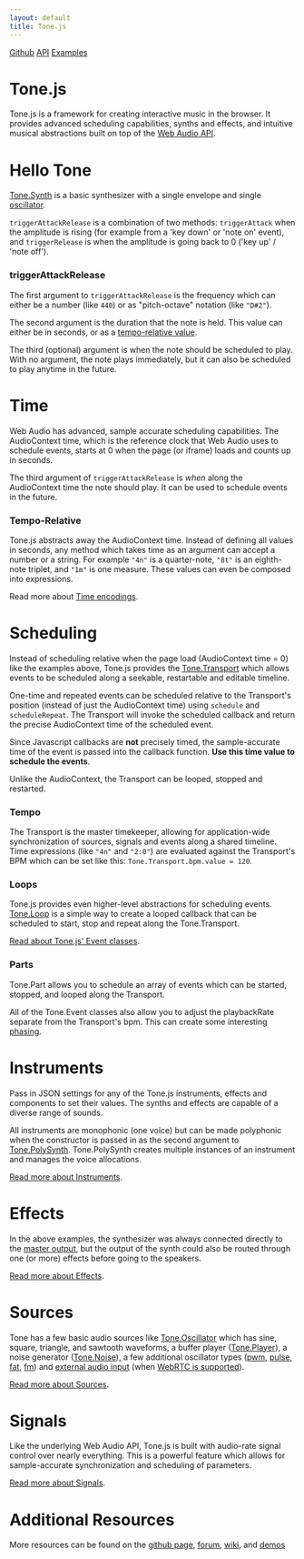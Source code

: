 ```yaml
---
layout: default
title: Tone.js
---
```


<link rel="stylesheet" type="text/css" href="assets/css/index.css">

<div id="basicLinks">
	<span class="introSegment">
		<a href="https://github.com/Tonejs/Tone.js">Github</a>
	</span>
	<span class="introSegment">
		<a href="https://tonejs.github.io/docs/">API</a>
	</span>
	<span class="introSegment">
		<a href="https://tonejs.github.io/examples/">Examples</a>
	</span>
	<!-- <span class="introSegment">
		<a href="https://tonejs.github.io/demos">Demos</a>
	</span> -->
</div>

# Tone.js

Tone.js is a framework for creating interactive music in the browser. It provides advanced scheduling capabilities, synths and effects, and intuitive musical abstractions built on top of the [Web Audio API](https://webaudio.github.io/web-audio-api/). 


# Hello Tone

<script async src="//jsfiddle.net/yotammann/8ozo3v9e/embed/js,result/"></script>

[Tone.Synth](https://tonejs.github.io/docs/#Synth) is a basic synthesizer with a single envelope and single [oscillator](https://tonejs.github.io/docs/#OmniOscillator).

`triggerAttackRelease` is a combination of two methods: `triggerAttack` when the amplitude is rising (for example from a 'key down' or 'note on' event), and `triggerRelease` is when the amplitude is going back to 0 ('key up' / 'note off').

<script async src="//jsfiddle.net/yotammann/jqnLgyja/19/embed/js,result/"></script>

### triggerAttackRelease

The first argument to `triggerAttackRelease` is the frequency which can either be a number (like `440`) or as "pitch-octave" notation (like `"D#2"`). 

The second argument is the duration that the note is held. This value can either be in seconds, or as a [tempo-relative value](https://github.com/Tonejs/Tone.js/wiki/Time).

The third (optional) argument is when the note should be scheduled to play. With no argument, the note plays immediately, but it can also be scheduled to play anytime in the future. 

# Time

Web Audio has advanced, sample accurate scheduling capabilities. The AudioContext time, which is the reference clock that Web Audio uses to schedule events, starts at 0 when the page (or iframe) loads and counts up in seconds. 

<script async src="//jsfiddle.net/yotammann/z9v63k5b/9/embed/js,result/"></script>

The third argument of `triggerAttackRelease` is _when_ along the AudioContext time the note should play. It can be used to schedule events in the future.

<script async src="//jsfiddle.net/yotammann/zxsthhmq/6/embed/js,result/"></script>

### Tempo-Relative

Tone.js abstracts away the AudioContext time. Instead of defining all values in seconds, any method which takes time as an argument can accept a number or a string. For example `"4n"` is a quarter-note, `"8t"` is an eighth-note triplet, and `"1m"` is one measure. These values can even be composed into expressions.

Read more about [Time encodings](https://github.com/Tonejs/Tone.js/wiki/Time).

<script async src="//jsfiddle.net/yotammann/meodck51/4/embed/js,result/"></script>

# Scheduling

Instead of scheduling relative when the page load (AudioContext time = 0) like the examples above, Tone.js provides the [Tone.Transport](https://tonejs.github.io/docs/#Transport) which allows events to be scheduled along a seekable, restartable and editable timeline.

<script async src="//jsfiddle.net/yotammann/sw8wy7rb/21/embed/js,result/"></script>

One-time and repeated events can be scheduled relative to the Transport's position (instead of just the AudioContext time) using `schedule` and `scheduleRepeat`. The Transport will invoke the scheduled callback and return the precise AudioContext time of the scheduled event. 

Since Javascript callbacks are **not** precisely timed, the sample-accurate time of the event is passed into the callback function. **Use this time value to schedule the events**.

Unlike the AudioContext, the Transport can be looped, stopped and restarted.

<script async src="//jsfiddle.net/yotammann/4z1nkdyb/6/embed/js,result/"></script>

### Tempo

The Transport is the master timekeeper, allowing for application-wide synchronization of sources, signals and events along a shared timeline. Time expressions (like `"4n"` and `"2:0"`) are evaluated against the Transport's BPM which can be set like this: `Tone.Transport.bpm.value = 120`.

<script async src="//jsfiddle.net/yotammann/k0caxzwt/19/embed/js,result/"></script>

### Loops

Tone.js provides even higher-level abstractions for scheduling events. [Tone.Loop](https://tonejs.github.io/docs/#Loop) is a simple way to create a looped callback that can be scheduled to start, stop and repeat along the Tone.Transport.

<script async src="//jsfiddle.net/yotammann/cve19w8r/2/embed/js,result/"></script>

[Read about Tone.js' Event classes](https://github.com/Tonejs/Tone.js/wiki/Events).

### Parts

Tone.Part allows you to schedule an array of events which can be started, stopped, and looped along the Transport.

<script async src="//jsfiddle.net/yotammann/w39e6450/8/embed/js,result/"></script>

All of the Tone.Event classes also allow you to adjust the playbackRate separate from the Transport's bpm. This can create some interesting [phasing](https://tonejs.github.io/examples/pianoPhase.html). 

# Instruments

Pass in JSON settings for any of the Tone.js instruments, effects and components to set their values. The synths and effects are capable of a diverse range of sounds. 

<script async src="//jsfiddle.net/yotammann/47cnLxn6/5/embed/js,result/"></script>

All instruments are monophonic (one voice) but can be made polyphonic when the constructor is passed in as the second argument to [Tone.PolySynth](https://tonejs.github.io/docs/#PolySynth). Tone.PolySynth creates multiple instances of an instrument and manages the voice allocations.

<script async src="//jsfiddle.net/yotammann/xthqjv1w/2/embed/js,result/"></script>

[Read more about Instruments](https://github.com/Tonejs/Tone.js/wiki/Instruments).

# Effects

In the above examples, the synthesizer was always connected directly to the [master output](https://tonejs.github.io/docs/#Master), but the output of the synth could also be routed through one (or more) effects before going to the speakers. 

<script async src="//jsfiddle.net/yotammann/o6cfwp2k/1/embed/js,result/"></script>

[Read more about Effects](https://github.com/Tonejs/Tone.js/wiki/Effects).

# Sources

Tone has a few basic audio sources like [Tone.Oscillator](https://tonejs.github.io/docs/#Oscillator) which has sine, square, triangle, and sawtooth waveforms, a buffer player ([Tone.Player](https://tonejs.github.io/docs/#Player)), a noise generator ([Tone.Noise](https://tonejs.github.io/docs/#Noise)), a few additional oscillator types ([pwm](https://tonejs.github.io/docs/#PWMOscillator), [pulse](https://tonejs.github.io/docs/#PulseOscillator), [fat](https://tonejs.github.io/docs/#FatOscillator), [fm](https://tonejs.github.io/docs/#FMOscillator)) and [external audio input](https://tonejs.github.io/docs/#Microphone) (when [WebRTC is supported](http://caniuse.com/#feat=stream)).

<script async src="//jsfiddle.net/yotammann/vt4d1aob/1/embed/js,result/"></script>

[Read more about Sources](https://github.com/Tonejs/Tone.js/wiki/Sources).

# Signals

Like the underlying Web Audio API, Tone.js is built with audio-rate signal control over nearly everything. This is a powerful feature which allows for sample-accurate synchronization and scheduling of parameters. 

<script async src="//jsfiddle.net/yotammann/x3kehc9x/2/embed/js,result/"></script>

[Read more about Signals](https://github.com/Tonejs/Tone.js/wiki/Signals).

# Additional Resources

More resources can be found on the [github page](https://github.com/Tonejs/Tone.js), [forum](https://groups.google.com/forum/#!forum/tonejs), [wiki](https://github.com/Tonejs/Tone.js/wiki), and [demos](https://tonejs.github.io/demos)



<script type="text/javascript">

	// jsfiddle creates too many AudioContexts, 
	// need to insure that the offscreen fiddles are closed
	// to remove the unused AudioContexts

	function isOffScreen (el) {
		var rect = el.getBoundingClientRect();
		return ((rect.left + rect.width) < 0 
			|| (rect.top + rect.height) < 0
			|| (rect.left > window.innerWidth || rect.top > window.innerHeight))
	}

	function reloadIframe(iframe){
		var url = iframe.src
		iframe.src = 'about:blank'
		setTimeout(function() {
			iframe.src = url
		}, 10)
	}

	//test the active elements to see if they are out of the viewport
	setInterval(function(){
		document.querySelectorAll('.active-iframe').forEach(function(el){
			if (isOffScreen(el)){
				reloadIframe(el)
				el.classList.remove('active-iframe')
			}
		})
	}, 1000)

	window.addEventListener('message', function(e){
		// if the results tab was selected
		var resultsTab = e.data[0] === 'resultsFrame'
		var slug = e.data[1].slug
		// get the iframe element using the slug
		document.querySelectorAll('iframe').forEach(function(iframe){
			if (iframe.src.indexOf(slug) !== -1){
				// mark the iframe as active if it's on the results tab
				if (resultsTab){
					iframe.classList.add('active-iframe')
				}
			}
		})
	})
</script>
